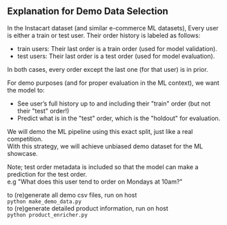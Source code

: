 ## Explanation for Demo Data Selection

In the Instacart dataset (and similar e-commerce ML datasets),
Every user is either a train or test user.
Their order history is labeled as follows:

*    train users: Their last order is a train order (used for model validation).  
*    test users: Their last order is a test order (used for model evaluation).

In both cases, every order except the last one (for that user) is in prior.


For demo purposes (and for proper evaluation in the ML context), we want the model to:

*    See user’s full history up to and including their "train" order (but not their "test" order!)  
*    Predict what is in the "test" order, which is the "holdout" for evaluation.

We will demo the ML pipeline using this exact split, just like a real competition.  
With this strategy, we will achieve unbiased demo dataset for the ML showcase.

Note; test order metadata is included so that the model can make a prediction for the test order.  
e.g "What does this user tend to order on Mondays at 10am?"

to (re)generate all demo csv files, run  on host  
```python make_demo_data.py```  
to (re)generate detailed product information, run on host  
```python product_enricher.py```  

